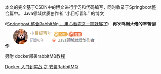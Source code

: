 本文的完全基于CSDN中的博文进行学习和代码编写，同时收录于Springboot整合篇中。
Java领域优质创作者 “小目标青年” 的博文

《[Springboot 整合RabbitMq ，用心看完这一篇就够了](https://blog.csdn.net/qq_35387940/article/details/100514134)》
**再次鸣谢大佬的辛苦创作**
![img.png](img.png)

另附 docker部署rabbitMQ教程

[Docker 入门到实战 之 安装RabbitMQ](https://blog.csdn.net/Roker_966/article/details/126808906?spm=1001.2014.3001.5501)
